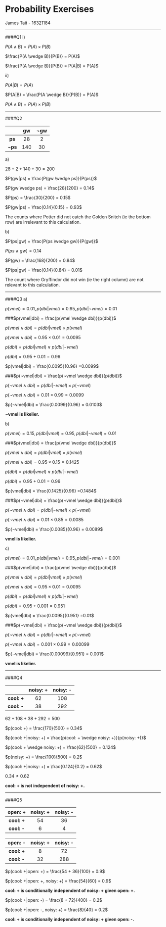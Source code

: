 # Probability Exercises
James Tait - 16321184

---
####Q1
i)

$P(A \wedge B) = P(A) \times P(B)$

$\frac{P(A \wedge B)}{P(B)} = P(A)$

$\frac{P(A \wedge B)}{P(B)} = P(A|B) = P(A)$

ii)

$P(A|B) = P(A)$

$P(A|B) = \frac{P(A \wedge B)}{P(B)} = P(A)$

$P(A \wedge B) = P(A) \times P(B)$

---
####Q2

|     | gw  | ¬gw |
|:---:|:---:|:---:|
|**ps**|28  |  2  |
|**¬ps**|140|  30 |

a)

$28+2+140+30 = 200$

$P(gw|ps) = \frac{P(gw \wedge ps)}{P(ps)}$

$P(gw \wedge ps) = \frac{28}{200} = 0.14$

$P(ps) = \frac{30}{200} = 0.15$

$P(gw|ps) = \frac{0.14}{0.15} = 0.93$

The counts where Potter did not catch the Golden Snitch (ie the bottom row) are irrelevant to this calculation.

b)

$P(ps|gw) = \frac{P(ps \wedge gw)}{P(gw)}$

$P(ps \wedge gw) = 0.14$

$P(gw) = \frac{168}{200} = 0.84$

$P(ps|gw) = \frac{0.14}{0.84} = 0.01$

The count where Gryffindor did not win (ie the right column) are not relevant to this calculation.

---
####Q3
a)

$p(vmel) = 0.01, p(dbi|vmel) = 0.95, p(dbi|¬vmel) = 0.01$

###$p(vmel|dbi) = \frac{p(vmel \wedge dbi)}{p(dbi)}$

$p(vmel \wedge dbi) = p(dbi|vmel) \times p(vmel)$

$p(vmel \wedge dbi) = 0.95 \times 0.01 = 0.0095$

$p(dbi) = p(dbi|vmel) \vee p(dbi|¬vmel)$

$p(dbi) = 0.95 + 0.01 = 0.96$

$p(vmel|dbi) = \frac{0.0095}{0.96} =0.0099$

###$p(¬vmel|dbi) = \frac{p(¬vmel \wedge dbi)}{p(dbi)}$

$p(¬vmel \wedge dbi) = p(dbi|¬vmel) \times p(¬vmel)$

$p(¬vmel \wedge dbi) = 0.01 \times 0.99 = 0.0099$

$p(¬vmel|dbi) = \frac{0.0099}{0.96} = 0.0103$

**¬vmel is likelier.**

b)

$p(vmel) = 0.15, p(dbi|vmel) = 0.95, p(dbi|¬vmel) = 0.01$

###$p(vmel|dbi) = \frac{p(vmel \wedge dbi)}{p(dbi)}$

$p(vmel \wedge dbi) = p(dbi|vmel) \times p(vmel)$

$p(vmel \wedge dbi) = 0.95 \times 0.15 = 0.1425$

$p(dbi) = p(dbi|vmel) \vee p(dbi|¬vmel)$

$p(dbi) = 0.95 + 0.01 = 0.96$

$p(vmel|dbi) = \frac{0.1425}{0.96} =0.1484$

###$p(¬vmel|dbi) = \frac{p(¬vmel \wedge dbi)}{p(dbi)}$

$p(¬vmel \wedge dbi) = p(dbi|¬vmel) \times p(¬vmel)$

$p(¬vmel \wedge dbi) = 0.01 \times 0.85 = 0.0085$

$p(¬vmel|dbi) = \frac{0.0085}{0.96} = 0.0089$

**vmel is likelier.**

c)

$p(vmel) = 0.01, p(dbi|vmel) = 0.95, p(dbi|¬vmel) = 0.001$

###$p(vmel|dbi) = \frac{p(vmel \wedge dbi)}{p(dbi)}$

$p(vmel \wedge dbi) = p(dbi|vmel) \times p(vmel)$

$p(vmel \wedge dbi) = 0.95 \times 0.01 = 0.0095$

$p(dbi) = p(dbi|vmel) \vee p(dbi|¬vmel)$

$p(dbi) = 0.95 + 0.001 = 0.951$

$p(vmel|dbi) = \frac{0.0095}{0.951} =0.01$

###$p(¬vmel|dbi) = \frac{p(¬vmel \wedge dbi)}{p(dbi)}$

$p(¬vmel \wedge dbi) = p(dbi|¬vmel) \times p(¬vmel)$

$p(¬vmel \wedge dbi) = 0.001 \times 0.99 = 0.00099$

$p(¬vmel|dbi) = \frac{0.00099}{0.951} = 0.001$

**vmel is likelier.**

---
####Q4

|           | noisy: +  | noisy: - |
|:---:      |:---:      |:---:     |
|**cool: +**| 62        | 108      |
|**cool: -**| 38        | 292      |

$62 + 108 + 38 + 292 = 500$

$p(cool: +) = \frac{170}{500} = 0.34$

$p(cool: +|noisy: +) = \frac{p(cool: + \wedge noisy: +)}{p(noisy: +)}$

$p(cool: + \wedge noisy: +) = \frac{62}{500} = 0.124$

$p(noisy: +) = \frac{100}{500} = 0.2$

$p(cool: +|noisy: +) = \frac{0.124}{0.2} = 0.62$

$0.34 \ne 0.62$

**cool: + is not independent of noisy: +.**

---
####Q5

|  open: +  | noisy: +  | noisy: - |
|:---:      |:---:      |:---:     |
|**cool: +**| 54        | 36       |
|**cool: -**| 6         | 4        |

|  open: -  | noisy: +  | noisy: - |
|:---:      |:---:      |:---:     |
|**cool: +**| 8         | 72       |
|**cool: -**| 32        | 288      |

$p(cool: +|open: +) = \frac{54 + 36}{100} = 0.9$

$p(cool: +|open: +, noisy: +) = \frac{54}{60} = 0.9$

**cool: + is conditionally independent of noisy: + given open: +.**

$p(cool: +|open: -) = \frac{8 + 72}{400} = 0.2$

$p(cool: +|open: -, noisy: +) = \frac{8}{40} = 0.2$

**cool: + is conditionally independent of noisy: + given open: -.**
